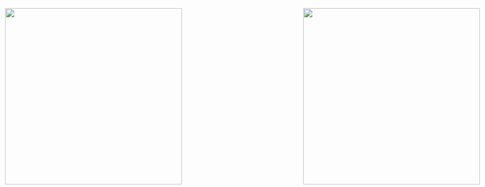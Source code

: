 ⠀
<div style="float: left; max-height: 400px; position: fixed; right: 10px; bottom: 5px; z-index: 200;"><img src="[   ](https://media.tenor.com/SIJYx_Xl564AAAAj/shadow.gif)" width="350" height="350"/></div>
<div style="float: left; max-height: 400px; position: fixed; left: 10px; bottom: 5px; z-index: 200;"><img src="https://i.pinimg.com/originals/fd/24/dd/fd24dd22a56a5b0a82a47907f86934a5.png" width="350" height="350"/></div>

